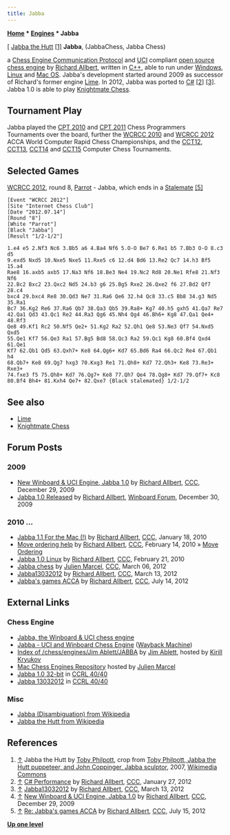 ```yaml
---
title: Jabba
---
```

**[Home](Home "Home") \* [Engines](Engines "Engines") \* Jabba**



[ [Jabba the Hutt](https://en.wikipedia.org/wiki/Jabba_the_Hutt) <a id="cite-note-1" href="#cite-ref-1">[1]</a>
**Jabba**, (JabbaChess, Jabba Chess)  

a [Chess Engine Communication Protocol](Chess_Engine_Communication_Protocol "Chess Engine Communication Protocol") and [UCI](UCI "UCI") compliant [open source chess engine](Category:Open_Source "Category:Open Source") by [Richard Allbert](Richard_Allbert "Richard Allbert"), written in [C++](Cpp "Cpp"), able to run under [Windows](Windows "Windows"), [Linux](Linux "Linux") and [Mac OS](Mac_OS "Mac OS"). 
Jabba's development started around 2009 as successor of Richard's former engine [Lime](Lime "Lime"). 
In 2012, Jabba was ported to [C#](C_sharp "C sharp") <a id="cite-note-2" href="#cite-ref-2">[2]</a> <a id="cite-note-3" href="#cite-ref-3">[3]</a>. 
Jabba 1.0 is able to play [Knightmate Chess](Knightmate_Chess "Knightmate Chess"). 



## Tournament Play


Jabba played the [CPT 2010](CPT_2010 "CPT 2010") and [CPT 2011](CPT_2011 "CPT 2011") Chess Programmers Tournaments over the board, further the [WCRCC 2010](WCRCC_2010 "WCRCC 2010") and [WCRCC 2012](WCRCC_2012 "WCRCC 2012") ACCA World Computer Rapid Chess Championships, and the [CCT12](CCT12 "CCT12"), [CCT13](CCT13 "CCT13"), [CCT14](CCT14 "CCT14") and [CCT15](CCT15 "CCT15") Computer Chess Tournaments.



## Selected Games


[WCRCC 2012](WCRCC_2012 "WCRCC 2012"), round 8, [Parrot](Parrot "Parrot") - Jabba, which ends in a [Stalemate](Stalemate "Stalemate") <a id="cite-note-5" href="#cite-ref-5">[5]</a>




```
[Event "WCRCC 2012"]
[Site "Internet Chess Club"]
[Date "2012.07.14"]
[Round "8"]
[White "Parrot"]
[Black "Jabba"]
[Result "1/2-1/2"]

1.e4 e5 2.Nf3 Nc6 3.Bb5 a6 4.Ba4 Nf6 5.O-O Be7 6.Re1 b5 7.Bb3 O-O 8.c3 d5 
9.exd5 Nxd5 10.Nxe5 Nxe5 11.Rxe5 c6 12.d4 Bd6 13.Re2 Qc7 14.h3 Bf5 15.a4 
Rae8 16.axb5 axb5 17.Na3 Nf6 18.Be3 Ne4 19.Nc2 Rd8 20.Ne1 Rfe8 21.Nf3 Nf6 
22.Bc2 Bxc2 23.Qxc2 Nd5 24.b3 g6 25.Bg5 Rxe2 26.Qxe2 f6 27.Bd2 Qf7 28.c4 
bxc4 29.bxc4 Re8 30.Qd3 Ne7 31.Ra6 Qe6 32.h4 Qc8 33.c5 Bb8 34.g3 Nd5 35.Ra1 
Bc7 36.Kg2 Re6 37.Ra6 Qb7 38.Qa3 Qb5 39.Ra8+ Kg7 40.h5 gxh5 41.Qa7 Re7 
42.Qa1 Qd3 43.Qc1 Re2 44.Ra3 Qg6 45.Nh4 Qg4 46.Bh6+ Kg8 47.Qa1 Qe4+ 48.Rf3 
Qe8 49.Kf1 Rc2 50.Nf5 Qe2+ 51.Kg2 Ra2 52.Qh1 Qe8 53.Ne3 Qf7 54.Nxd5 Qxd5 
55.Qe1 Kf7 56.Qe3 Ra1 57.Bg5 Bd8 58.Qc3 Ra2 59.Qc1 Kg8 60.Bf4 Qxd4 61.Qe1 
Kf7 62.Qb1 Qd5 63.Qxh7+ Ke8 64.Qg6+ Kd7 65.Bd6 Ra4 66.Qc2 Re4 67.Qb1 h4 
68.Qb7+ Ke8 69.Qg7 hxg3 70.Kxg3 Re1 71.Qh8+ Kd7 72.Qh3+ Ke8 73.Re3+ Rxe3+ 
74.fxe3 f5 75.Qh8+ Kd7 76.Qg7+ Ke8 77.Qh7 Qe4 78.Qg8+ Kd7 79.Qf7+ Kc8 
80.Bf4 Bh4+ 81.Kxh4 Qe7+ 82.Qxe7 {Black stalemated} 1/2-1/2

```

## See also


* [Lime](Lime "Lime")
* [Knightmate Chess](Knightmate_Chess "Knightmate Chess")


## Forum Posts


### 2009


* [New Winboard & UCI Engine, Jabba 1.0](http://www.talkchess.com/forum/viewtopic.php?t=31341) by [Richard Allbert](Richard_Allbert "Richard Allbert"), [CCC](CCC "CCC"), December 29, 2009
* [Jabba 1.0 Released](http://www.open-aurec.com/wbforum/viewtopic.php?f=2&t=50681&p=192408) by [Richard Allbert](Richard_Allbert "Richard Allbert"), [Winboard Forum](Computer_Chess_Forums "Computer Chess Forums"), December 30, 2009


### 2010 ...


* [Jabba 1.1 For the Mac (!)](http://www.talkchess.com/forum/viewtopic.php?t=31804) by [Richard Allbert](Richard_Allbert "Richard Allbert"), [CCC](CCC "CCC"), January 18, 2010
* [Move ordering help](http://www.talkchess.com/forum3/viewtopic.php?f=7&t=32611) by [Richard Allbert](Richard_Allbert "Richard Allbert"), [CCC](CCC "CCC"), February 14, 2010 » [Move Ordering](Move_Ordering "Move Ordering")
* [Jabba 1.0 Linux](http://www.talkchess.com/forum/viewtopic.php?t=32808) by [Richard Allbert](Richard_Allbert "Richard Allbert"), [CCC](CCC "CCC"), February 21, 2010
* [Jabba chess](http://www.talkchess.com/forum/viewtopic.php?t=42771) by [Julien Marcel](Julien_Marcel "Julien Marcel"), [CCC](CCC "CCC"), March 06, 2012
* [Jabba13032012](http://www.talkchess.com/forum/viewtopic.php?t=42857) by [Richard Allbert](Richard_Allbert "Richard Allbert"), [CCC](CCC "CCC"), March 13, 2012
* [Jabba's games ACCA](http://www.talkchess.com/forum/viewtopic.php?t=44430) by [Richard Allbert](Richard_Allbert "Richard Allbert"), [CCC](CCC "CCC"), July 14, 2012


## External Links


### Chess Engine


* [Jabba, the Winboard & UCI chess engine](http://jabbachess.blogspot.com/)
* [Jabba - UCI and Winboard Chess Engine](https://web.archive.org/web/20140519133907/http://www.rja-software.com/Jabba.php) ([Wayback Machine](https://en.wikipedia.org/wiki/Wayback_Machine))
* [Index of /chess/engines/Jim Ablett/JABBA](http://kirr.homeunix.org/chess/engines/Jim%20Ablett/JABBA/) by [Jim Ablett](Jim_Ablett "Jim Ablett"), hosted by [Kirill Kryukov](Kirill_Kryukov "Kirill Kryukov")
* [Mac Chess Engines Repository](http://julien.marcel.free.fr/macchess/Chess_on_Mac/Engines.html) hosted by [Julien Marcel](Julien_Marcel "Julien Marcel")
* [Jabba 1.0 32-bit](http://www.computerchess.org.uk/ccrl/4040/cgi/engine_details.cgi?match_length=30&print=Details&each_game=1&eng=Jabba%201.0%2032-bit#Jabba_1_0_32-bit) in [CCRL 40/40](CCRL "CCRL")
* [Jabba 13032012](http://www.computerchess.org.uk/ccrl/4040/cgi/engine_details.cgi?match_length=30&each_game=1&print=Details&each_game=1&eng=Jabba%2013032012#Jabba_13032012) in [CCRL 40/40](CCRL "CCRL")


### Misc


* [Jabba (Disambiguation) from Wikipedia](https://en.wikipedia.org/wiki/Jabba)
* [Jabba the Hutt from Wikipedia](https://en.wikipedia.org/wiki/Jabba_the_Hutt)


## References


1. <a id="cite-ref-1" href="#cite-note-1">↑</a> Jabba the Hutt by [Toby Philpott](https://en.wikipedia.org/wiki/Toby_Philpott), crop from [Toby Philpott, Jabba the Hutt puppeteer, and John Coppinger, Jabba sculptor](https://commons.wikimedia.org/wiki/File:Philpott_coppinger.jpg), 2007, [Wikimedia Commons](https://en.wikipedia.org/wiki/Wikimedia_Commons)
2. <a id="cite-ref-2" href="#cite-note-2">↑</a> [C# Performance](http://www.talkchess.com/forum/viewtopic.php?t=42186) by [Richard Allbert](Richard_Allbert "Richard Allbert"), [CCC](CCC "CCC"), January 27, 2012
3. <a id="cite-ref-3" href="#cite-note-3">↑</a> [Jabba13032012](http://www.talkchess.com/forum/viewtopic.php?t=42857) by [Richard Allbert](Richard_Allbert "Richard Allbert"), [CCC](CCC "CCC"), March 13, 2012
4. <a id="cite-ref-4" href="#cite-note-4">↑</a> [New Winboard & UCI Engine, Jabba 1.0](http://www.talkchess.com/forum/viewtopic.php?t=31341) by [Richard Allbert](Richard_Allbert "Richard Allbert"), [CCC](CCC "CCC"), December 29, 2009
5. <a id="cite-ref-5" href="#cite-note-5">↑</a> [Re: Jabba's games ACCA](http://www.talkchess.com/forum/viewtopic.php?t=44430&start=7) by [Richard Allbert](Richard_Allbert "Richard Allbert"), [CCC](CCC "CCC"), July 15, 2012

**[Up one level](Engines "Engines")**







 
